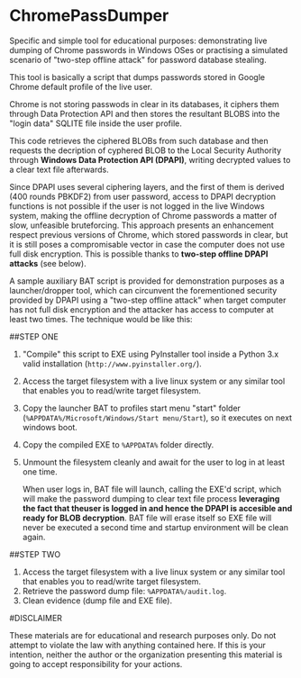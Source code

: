 # ChromePassDumper
Specific and simple tool for educational purposes: demonstrating live dumping of Chrome passwords in Windows OSes or practising a simulated scenario of "two-step offline attack" for password database stealing.

This tool is basically a script that dumps passwords stored in Google Chrome default profile of the live user. 

Chrome is not storing passwods in clear in its databases, it ciphers them through Data Protection API and then stores the resultant BLOBS into the "login data" SQLITE file inside the user profile. 

This code retrieves the ciphered BLOBs from such database and then requests the decription of cyphered BLOB to the Local Security Authority through **Windows Data Protection API (DPAPI)**, writing decrypted values to a clear text file afterwards.

Since DPAPI uses several ciphering layers, and the first of them is derived (400 rounds PBKDF2) from user password, access to DPAPI decryption functions is not possible if the user is not logged in the live Windows system, making the offline decryption of Chrome passwords a matter of slow, unfeasible bruteforcing. This approach presents an enhancement respect previous versions of Chrome, which stored passwords in clear, but it is still poses a compromisable vector in case the computer does not use full disk encryption. This is possible thanks to **two-step offline DPAPI attacks** (see below). 

A sample auxiliary BAT script is provided for demonstration purposes as a launcher/dropper tool, which can circunvent the forementioned security provided by DPAPI using a "two-step offline attack" when target computer has not full disk encryption and the attacker has access to computer at least two times. The technique would be like this:

##STEP ONE


1.  "Compile" this script to EXE using PyInstaller tool inside a Python 3.x valid installation (`http://www.pyinstaller.org/`).
2.  Access the target filesystem with a live linux system or any similar tool that enables you to read/write target filesystem.
3.  Copy the launcher BAT to profiles start menu "start" folder (`%APPDATA%/Microsoft/Windows/Start menu/Start`), so it executes on next windows boot.
4.  Copy the compiled EXE to `%APPDATA%` folder directly.
5.  Unmount the filesystem cleanly and await for the user to log in at least one time. 

    When user logs in, BAT file will launch, calling the EXE'd script, which will make the password dumping to clear text file process **leveraging the fact that theuser is logged in and hence the DPAPI is accesible and ready for BLOB decryption**. BAT file will erase itself so EXE file will never be executed a second time and startup environment will be clean again.

##STEP TWO


1.  Access the target filesystem with a live linux system or any similar tool that enables you to read/write target filesystem.
2.  Retrieve the password dump file: `%APPDATA%/audit.log`.
3.  Clean evidence (dump file and EXE file).

#DISCLAIMER


These materials are for educational and research purposes only. Do not attempt to violate the law with anything contained here. If this is your intention, neither the author or the organization presenting this material is going to accept responsibility for your actions.
